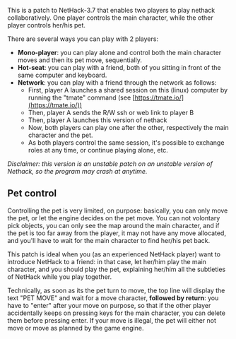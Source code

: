 This is a patch to NetHack-3.7 that enables two players to play
nethack collaboratively.
One player controls the main character, while the other player controls her/his pet.

There are several ways you can play with 2 players:

- **Mono-player**: you can play alone and control both the main character moves and then its pet move, sequentially.
- **Hot-seat**: you can play with a friend, both of you sitting in front of the same computer and keyboard.
- **Network**: you can play with a friend through the network as follows:
    - First, player A launches a shared session on this (linux) computer by running the "tmate" command (see [https://tmate.io/](https://tmate.io/))
    - Then, player A sends the R/W ssh or web link to player B
    - Then, player A launches this version of nethack
    - Now, both players can play one after the other, respectively the main character and the pet.
    - As both players control the same session, it's possible to exchange roles at any time, or continue playing alone, etc.

*Disclaimer: this version is an unstable patch on an unstable version of Nethack, so the program may crash at anytime.*

## Pet control

Controlling the pet is very limited, on purpose: basically, you can only move the pet, or let the engine decides on the pet move.
You can not volontary pick objects, you can only see the map around the main character, and if the pet is too far away from the
player, it may not have any move allocated, and you'll have to wait for the main character to find her/his pet back.

This patch is ideal when you (as an experienced NetHack player) want to introduce NetHack to a friend: in that case, let her/him
play the main character, and you should play the pet, explaining her/him all the subtleties of NetHack while you play together.

Technically, as soon as its the pet turn to move, the top line will display the text "PET MOVE" and wait for a move character,
**followed by return**: you have to "enter" after your move on purpose, so that if the other player accidentally keeps on pressing
keys for the main character, you can delete them before pressing enter.
If your move is illegal, the pet will either not move or move as planned by the game engine.

